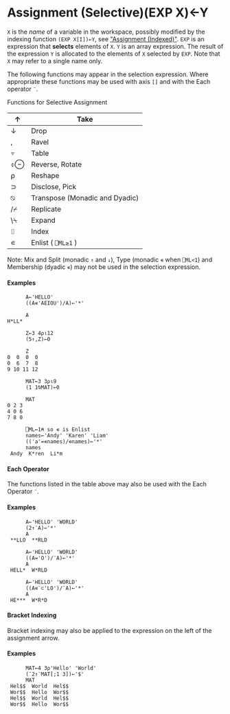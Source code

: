 




<h1 class="heading"><span class="name">Assignment (Selective)</span><span class="command">(EXP X)←Y</span></h1>

`X` is the *name* of a variable in the workspace, possibly modified by the indexing function `(EXP X[I])←Y`, see ["Assignment (Indexed)"](assignment-indexed.md).  `EXP` is an expression that **selects** elements of `X`.  `Y` is an array expression. The result of the expression `Y` is allocated to the elements of `X` selected by `EXP`. Note that `X` may refer to a single name only.



The following functions may appear in the selection expression. Where appropriate these functions may be used with axis `[]` and with the Each operator `¨`.


Functions for Selective Assignment


| ↑ | Take |
| --- | ---  |
| ↓ | Drop |
| , | Ravel |
| ⍪ | Table |
| ⌽⊖ | Reverse, Rotate |
| ⍴ | Reshape |
| ⊃ | Disclose, Pick |
| ⍉ | Transpose (Monadic and Dyadic) |
| /⌿ | Replicate |
| \⍀ | Expand |
| ⌷ | Index |
| ∊ | Enlist ( `⎕ML≥1` ) |


Note: Mix and Split (monadic `↑` and `↓`), Type (monadic `∊` when `⎕ML<1`) and Membership (dyadic `∊`) may not be used in the selection expression.

#### Examples
```apl
      A←'HELLO'
      ((A∊'AEIOU')/A)←'*'
 
      A
H*LL*
 
      Z←3 4⍴⍳12
      (5↑,Z)←0
 
      Z
0  0  0  0
0  6  7  8
9 10 11 12

```
```apl
      MAT←3 3⍴⍳9
      (1 1⍉MAT)←0
 
      MAT
0 2 3
4 0 6
7 8 0
       
      ⎕ML←1⍝ so ∊ is Enlist
      names←'Andy' 'Karen' 'Liam'
      (('a'=∊names)/∊names)←'*'
      names
 Andy  K*ren  Li*m
```


#### Each Operator


The functions listed in the table above may also be used with the Each Operator `¨`.

#### Examples
```apl
      A←'HELLO' 'WORLD'
      (2↑¨A)←'*'
      A
 **LLO  **RLD
 
      A←'HELLO' 'WORLD'
      ((A='O')/¨A)←'*'
      A
 HELL*  W*RLD

      A←'HELLO' 'WORLD'
      ((A∊¨⊂'LO')/¨A)←'*'
      A
 HE***  W*R*D
```


#### Bracket Indexing


Bracket indexing may also be applied to the expression on the left of the assignment arrow.

#### Examples
```apl
      MAT←4 3⍴'Hello' 'World'
      (¯2↑¨MAT[;1 3])←'$'
      MAT
 Hel$$  World  Hel$$ 
 Wor$$  Hello  Wor$$ 
 Hel$$  World  Hel$$ 
 Wor$$  Hello  Wor$$ 

```


